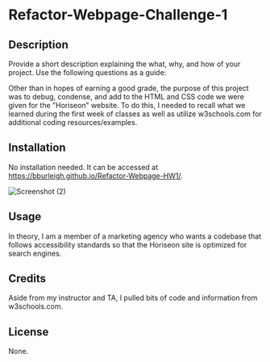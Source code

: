 # Refactor-Webpage-Challenge-1

## Description

Provide a short description explaining the what, why, and how of your project. Use the following questions as a guide:

Other than in hopes of earning a good grade, the purpose of this project was to debug, condense, and add to the HTML and CSS code we were given for the "Horiseon" website. To do this, I needed to recall what we learned during the first week of classes as well as utilize w3schools.com for additional coding resources/examples. 

## Installation

No installation needed. It can be accessed at https://bburleigh.github.io/Refactor-Webpage-HW1/.

![Screenshot (2)](https://user-images.githubusercontent.com/109905208/184520640-40d515f6-3637-4c65-9ed3-9a7755d79da6.png)


## Usage

In theory, I am a member of a marketing agency who wants a codebase that follows accessibility standards so that the Horiseon site is optimized for search engines. 

## Credits

Aside from my instructor and TA, I pulled bits of code and information from w3schools.com.

## License

None.
